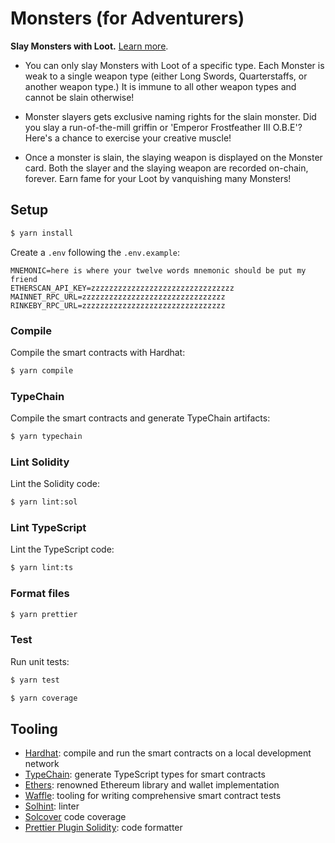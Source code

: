 # Monsters (for Adventurers)

**Slay Monsters with Loot.** [Learn more](https://monstersforadventurers.com/).

- You can only slay Monsters with Loot of a specific type. Each Monster is weak to a single weapon type (either Long Swords, Quarterstaffs, or another weapon type.) It is immune to all other weapon types and cannot be slain otherwise!

- Monster slayers gets exclusive naming rights for the slain monster. Did you slay a run-of-the-mill griffin or 'Emperor Frostfeather III O.B.E'? Here's a chance to exercise your creative muscle!

- Once a monster is slain, the slaying weapon is displayed on the Monster card. Both the slayer and the slaying weapon are recorded on-chain, forever. Earn fame for your Loot by vanquishing many Monsters!

## Setup

```sh
$ yarn install
```

Create a `.env` following the `.env.example`:

```
MNEMONIC=here is where your twelve words mnemonic should be put my friend
ETHERSCAN_API_KEY=zzzzzzzzzzzzzzzzzzzzzzzzzzzzzzzz
MAINNET_RPC_URL=zzzzzzzzzzzzzzzzzzzzzzzzzzzzzzzz
RINKEBY_RPC_URL=zzzzzzzzzzzzzzzzzzzzzzzzzzzzzzzz
```

### Compile

Compile the smart contracts with Hardhat:

```sh
$ yarn compile
```

### TypeChain

Compile the smart contracts and generate TypeChain artifacts:

```sh
$ yarn typechain
```

### Lint Solidity

Lint the Solidity code:

```sh
$ yarn lint:sol
```

### Lint TypeScript

Lint the TypeScript code:

```sh
$ yarn lint:ts
```

### Format files

```sh
$ yarn prettier
```

### Test

Run unit tests:

```sh
$ yarn test

$ yarn coverage
```

## Tooling

- [Hardhat](https://github.com/nomiclabs/hardhat): compile and run the smart contracts on a local development network
- [TypeChain](https://github.com/ethereum-ts/TypeChain): generate TypeScript types for smart contracts
- [Ethers](https://github.com/ethers-io/ethers.js/): renowned Ethereum library and wallet implementation
- [Waffle](https://github.com/EthWorks/Waffle): tooling for writing comprehensive smart contract tests
- [Solhint](https://github.com/protofire/solhint): linter
- [Solcover](https://github.com/sc-forks/solidity-coverage) code coverage
- [Prettier Plugin Solidity](https://github.com/prettier-solidity/prettier-plugin-solidity): code formatter
